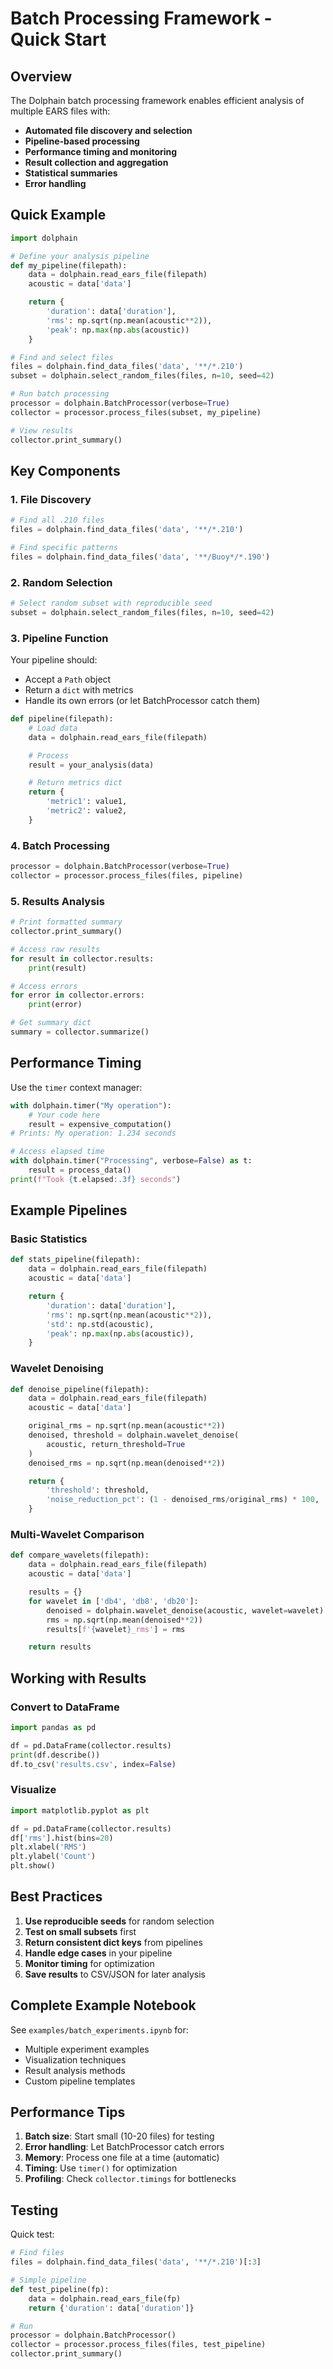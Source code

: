 # Batch Processing Framework - Quick Start

## Overview

The Dolphain batch processing framework enables efficient analysis of multiple EARS files with:

- **Automated file discovery and selection**
- **Pipeline-based processing**
- **Performance timing and monitoring**
- **Result collection and aggregation**
- **Statistical summaries**
- **Error handling**

## Quick Example

```python
import dolphain

# Define your analysis pipeline
def my_pipeline(filepath):
    data = dolphain.read_ears_file(filepath)
    acoustic = data['data']

    return {
        'duration': data['duration'],
        'rms': np.sqrt(np.mean(acoustic**2)),
        'peak': np.max(np.abs(acoustic))
    }

# Find and select files
files = dolphain.find_data_files('data', '**/*.210')
subset = dolphain.select_random_files(files, n=10, seed=42)

# Run batch processing
processor = dolphain.BatchProcessor(verbose=True)
collector = processor.process_files(subset, my_pipeline)

# View results
collector.print_summary()
```

## Key Components

### 1. File Discovery

```python
# Find all .210 files
files = dolphain.find_data_files('data', '**/*.210')

# Find specific patterns
files = dolphain.find_data_files('data', '**/Buoy*/*.190')
```

### 2. Random Selection

```python
# Select random subset with reproducible seed
subset = dolphain.select_random_files(files, n=10, seed=42)
```

### 3. Pipeline Function

Your pipeline should:

- Accept a `Path` object
- Return a `dict` with metrics
- Handle its own errors (or let BatchProcessor catch them)

```python
def pipeline(filepath):
    # Load data
    data = dolphain.read_ears_file(filepath)

    # Process
    result = your_analysis(data)

    # Return metrics dict
    return {
        'metric1': value1,
        'metric2': value2,
    }
```

### 4. Batch Processing

```python
processor = dolphain.BatchProcessor(verbose=True)
collector = processor.process_files(files, pipeline)
```

### 5. Results Analysis

```python
# Print formatted summary
collector.print_summary()

# Access raw results
for result in collector.results:
    print(result)

# Access errors
for error in collector.errors:
    print(error)

# Get summary dict
summary = collector.summarize()
```

## Performance Timing

Use the `timer` context manager:

```python
with dolphain.timer("My operation"):
    # Your code here
    result = expensive_computation()
# Prints: My operation: 1.234 seconds

# Access elapsed time
with dolphain.timer("Processing", verbose=False) as t:
    result = process_data()
print(f"Took {t.elapsed:.3f} seconds")
```

## Example Pipelines

### Basic Statistics

```python
def stats_pipeline(filepath):
    data = dolphain.read_ears_file(filepath)
    acoustic = data['data']

    return {
        'duration': data['duration'],
        'rms': np.sqrt(np.mean(acoustic**2)),
        'std': np.std(acoustic),
        'peak': np.max(np.abs(acoustic)),
    }
```

### Wavelet Denoising

```python
def denoise_pipeline(filepath):
    data = dolphain.read_ears_file(filepath)
    acoustic = data['data']

    original_rms = np.sqrt(np.mean(acoustic**2))
    denoised, threshold = dolphain.wavelet_denoise(
        acoustic, return_threshold=True
    )
    denoised_rms = np.sqrt(np.mean(denoised**2))

    return {
        'threshold': threshold,
        'noise_reduction_pct': (1 - denoised_rms/original_rms) * 100,
    }
```

### Multi-Wavelet Comparison

```python
def compare_wavelets(filepath):
    data = dolphain.read_ears_file(filepath)
    acoustic = data['data']

    results = {}
    for wavelet in ['db4', 'db8', 'db20']:
        denoised = dolphain.wavelet_denoise(acoustic, wavelet=wavelet)
        rms = np.sqrt(np.mean(denoised**2))
        results[f'{wavelet}_rms'] = rms

    return results
```

## Working with Results

### Convert to DataFrame

```python
import pandas as pd

df = pd.DataFrame(collector.results)
print(df.describe())
df.to_csv('results.csv', index=False)
```

### Visualize

```python
import matplotlib.pyplot as plt

df = pd.DataFrame(collector.results)
df['rms'].hist(bins=20)
plt.xlabel('RMS')
plt.ylabel('Count')
plt.show()
```

## Best Practices

1. **Use reproducible seeds** for random selection
2. **Test on small subsets** first
3. **Return consistent dict keys** from pipelines
4. **Handle edge cases** in your pipeline
5. **Monitor timing** for optimization
6. **Save results** to CSV/JSON for later analysis

## Complete Example Notebook

See `examples/batch_experiments.ipynb` for:

- Multiple experiment examples
- Visualization techniques
- Result analysis methods
- Custom pipeline templates

## Performance Tips

1. **Batch size**: Start small (10-20 files) for testing
2. **Error handling**: Let BatchProcessor catch errors
3. **Memory**: Process one file at a time (automatic)
4. **Timing**: Use `timer()` for optimization
5. **Profiling**: Check `collector.timings` for bottlenecks

## Testing

Quick test:

```python
# Find files
files = dolphain.find_data_files('data', '**/*.210')[:3]

# Simple pipeline
def test_pipeline(fp):
    data = dolphain.read_ears_file(fp)
    return {'duration': data['duration']}

# Run
processor = dolphain.BatchProcessor()
collector = processor.process_files(files, test_pipeline)
collector.print_summary()
```
